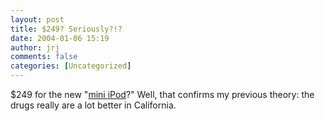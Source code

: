 ```yaml
---
layout: post
title: $249? Seriously?!?
date: 2004-01-06 15:19
author: jrj
comments: false
categories: [Uncategorized]
---
```

$249 for the new "<a href="http://www.apple.com/ipodmini/" target="_blank">mini iPod</a>?" Well, that confirms my previous theory: the drugs really are a lot better in California.
